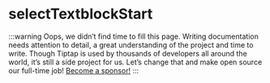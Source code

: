# selectTextblockStart

:::warning
Oops, we didn’t find time to fill this page. Writing documentation needs attention to detail, a great understanding of the project and time to write. Though Tiptap is used by thousands of developers all around the world, it’s still a side project for us. Let’s change that and make open source our full-time job! [Become a sponsor!](https://github.com/sponsors/ueberdosis)
:::
